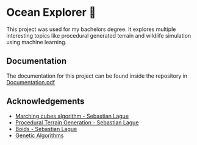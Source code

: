 
# Ocean Explorer 🐙
This project was used for my bachelors degree. It explores multiple interesting topics like procedural generated terrain and wildlife simulation using machine learning.


## Documentation

The documentation for this project can  be found inside the repository in [Documentation.pdf](Documentation.pdf)


## Acknowledgements

 - [Marching cubes algorithm - Sebastian Lague](https://www.youtube.com/watch?v=M3iI2l0ltbE&t=121s)
 - [Procedural Terrain Generation - Sebastian Lague](https://www.youtube.com/playlist?list=PLFt_AvWsXl0eBW2EiBtl_sxmDtSgZBxB3)
 - [Boids - Sebastian Lague](https://www.youtube.com/watch?v=bqtqltqcQhw)
 - [Genetic Algorithms](https://www.geeksforgeeks.org/genetic-algorithms/)
